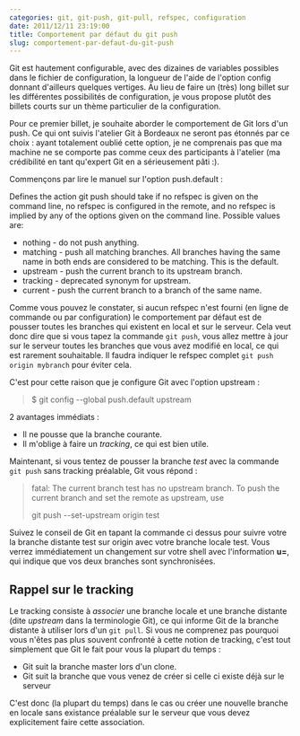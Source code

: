 ```yaml
---
categories: git, git-push, git-pull, refspec, configuration
date: 2011/12/11 23:19:00
title: Comportement par défaut du git push
slug: comportement-par-defaut-du-git-push
---
```


Git est hautement configurable, avec des dizaines de variables possibles
dans le fichier de configuration, la longueur de l'aide de l'option config
donnant d'ailleurs quelques vertiges. Au lieu de faire un (très) long billet
sur les différentes possibilités de configuration, je vous propose plutôt
des billets courts sur un thème particulier de la configuration.

Pour ce premier billet, je souhaite aborder le comportement de Git lors d'un
push. Ce qui ont suivis l'atelier Git à Bordeaux ne seront pas étonnés par ce
choix : ayant totalement oublié cette option, je ne comprenais pas que ma
machine ne se comporte pas comme ceux des participants à l'atelier (ma
crédibilité en tant qu'expert Git en a sérieusement pâti :).

Commençons par lire le manuel sur l'option push.default :

Defines the action git push should take if no refspec is given on the command
line, no refspec is configured in the remote, and no refspec is implied by any
of the options given on the command line. Possible values are: 

* nothing - do not push anything.
* matching - push all matching branches. All branches having the same name in
both ends are considered to be matching. This is the default.
* upstream - push the current branch to its upstream branch.
* tracking - deprecated synonym for upstream.
* current - push the current branch to a branch of the same name.

Comme vous pouvez le constater, si aucun refspec n'est fourni (en ligne de
commande ou par configuration) le comportement par défaut est de pousser
toutes les branches qui existent en local et sur le serveur. Cela veut donc
dire que si vous tapez la commande `git push`, vous allez mettre à jour sur le
serveur toutes les branches que vous avez modifié en local, ce qui est rarement
souhaitable. Il faudra indiquer le refspec complet `git push origin mybranch`
pour éviter cela.

C'est pour cette raison que je configure Git avec l'option upstream :

> $ git config --global push.default upstream

2 avantages immédiats :

* Il ne pousse que la branche courante.
* Il m'oblige à faire un *tracking*, ce qui est bien utile.

Maintenant, si vous tentez de pousser la branche *test* avec la commande
`git push` sans tracking préalable, Git vous répond :

> fatal: The current branch test has no upstream branch.
> To push the current branch and set the remote as upstream, use
> 
>   git push --set-upstream origin test

Suivez le conseil de Git en tapant la commande ci dessus pour suivre votre
la branche distante test sur origin avec votre branche locale test. Vous verrez
immédiatement un changement sur votre shell avec l'information **u=**, qui 
indique que vos deux branches sont synchronisées.

Rappel sur le tracking
----------------------

Le tracking consiste à *associer* une branche locale et une branche distante
(dite *upstream* dans la terminologie Git), ce qui informe Git de la branche
distante à utiliser lors d'un `git pull`. Si vous ne comprenez pas pourquoi
vous n'êtes pas plus souvent confronté à cette notion de tracking, c'est tout
simplement que Git le fait pour vous la plupart du temps :

* Git suit la branche master lors d'un clone.
* Git suit la branche que vous venez de créer si celle ci existe déjà sur le
   serveur 

C'est donc (la plupart du temps) dans le cas ou créer une nouvelle branche en
locale sans existance préalable sur le serveur que vous devez explicitement
faire cette association.
